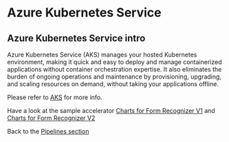 # Azure Kubernetes Service

## Azure Kubernetes Service intro

Azure Kubernetes Service (AKS) manages your hosted Kubernetes environment, making it quick and easy to deploy and manage containerized applications without container orchestration expertise. It also eliminates the burden of ongoing operations and maintenance by provisioning, upgrading, and scaling resources on demand, without taking your applications offline.

Please refer to [AKS](https://docs.microsoft.com/en-us/azure/aks/) for more info.

Have a look at the sample accelerator [Charts for Form Recognizer V1](charts/form-recognizer-v1) and [Charts for Form Recognizer V2](charts/form-recognizer-v2)

Back to the [Pipelines section](../README.md)

